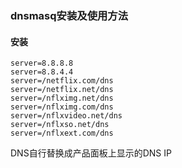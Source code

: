 ### dnsmasq安装及使用方法

#### 安装

```
server=8.8.8.8
server=8.8.4.4
server=/netflix.com/dns
server=/netflix.net/dns
server=/nflximg.net/dns
server=/nflximg.com/dns
server=/nflxvideo.net/dns
server=/nflxso.net/dns
server=/nflxext.com/dns
```

DNS自行替换成产品面板上显示的DNS IP

